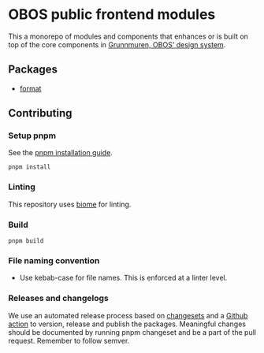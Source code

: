 # OBOS public frontend modules

This a monorepo of modules and components that enhances or is built on top of the core components in [Grunnmuren, OBOS' design system](https://github.com/code-obos/grunnmuren).


## Packages

* [format](./packages/format)

## Contributing

### Setup pnpm

See the [pnpm installation guide](https://pnpm.io/installation).

```
pnpm install
```

### Linting

This repository uses [biome](https://biomejs.dev/) for linting.

### Build

```
pnpm build
```

### File naming convention

- Use kebab-case for file names. This is enforced at a linter level.

### Releases and changelogs

We use an automated release process based on [changesets](https://github.com/changesets/changesets) and a [Github action](./.github/workflows/release.yml) to version, release and publish the packages. Meaningful changes should be documented by running pnpm changeset and be a part of the pull request. Remember to follow semver.
